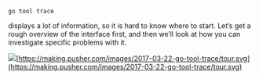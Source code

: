 `go tool trace`

displays a lot of information, so it is hard to know where to start. Let’s get a rough overview of the interface first, and then we’ll look at how you can investigate specific problems with it.

![](https://making.pusher.com/images/2017-03-22-go-tool-trace/tour.svg)[https://making.pusher.com/images/2017-03-22-go-tool-trace/tour.svg](https://making.pusher.com/images/2017-03-22-go-tool-trace/tour.svg)



